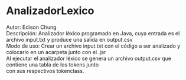 # AnalizadorLexico 
Autor: Edison Chung   
Descripción: Analizador léxico programado en Java, cuya entrada es el archivo input.txt y produce una salida en output.csv   
Modo de uso: Crear un archivo input.txt con el código a ser analizado y colocarlo en un acarpeta junto con el .jar   
             Al ejecutar el analizador léxico se genera un archivo output.csv que contiene una tabla de los tokens junto  
             con sus respectivos tokenclass.

